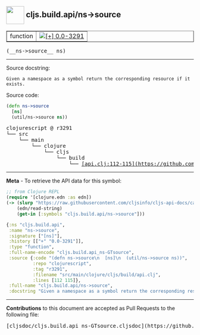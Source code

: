 ## <img width="48px" valign="middle" src="http://i.imgur.com/Hi20huC.png"> cljs.build.api/ns->source

 <table border="1">
<tr>

<td>function</td>
<td><a href="https://github.com/cljsinfo/cljs-api-docs/tree/0.0-3291"><img valign="middle" alt="[+] 0.0-3291" src="https://img.shields.io/badge/+-0.0--3291-lightgrey.svg"></a> </td>
</tr>
</table>

 <samp>
(__ns->source__ ns)<br>
</samp>

---




Source docstring:

```
Given a namespace as a symbol return the corresponding resource if it exists.
```

Source code:

```clj
(defn ns->source
  [ns]
  (util/ns->source ns))
```

 <pre>
clojurescript @ r3291
└── src
    └── main
        └── clojure
            └── cljs
                └── build
                    └── <ins>[api.clj:112-115](https://github.com/clojure/clojurescript/blob/r3291/src/main/clojure/cljs/build/api.clj#L112-L115)</ins>
</pre>


---

__Meta__ - To retrieve the API data for this symbol:

```clj
;; from Clojure REPL
(require '[clojure.edn :as edn])
(-> (slurp "https://raw.githubusercontent.com/cljsinfo/cljs-api-docs/catalog/cljs-api.edn")
    (edn/read-string)
    (get-in [:symbols "cljs.build.api/ns->source"]))
```

```clj
{:ns "cljs.build.api",
 :name "ns->source",
 :signature ["[ns]"],
 :history [["+" "0.0-3291"]],
 :type "function",
 :full-name-encode "cljs.build.api_ns-GTsource",
 :source {:code "(defn ns->source\n  [ns]\n  (util/ns->source ns))",
          :repo "clojurescript",
          :tag "r3291",
          :filename "src/main/clojure/cljs/build/api.clj",
          :lines [112 115]},
 :full-name "cljs.build.api/ns->source",
 :docstring "Given a namespace as a symbol return the corresponding resource if it exists."}

```

---

__Contributions__ to this document are accepted as Pull Requests to the following file:

 <pre>
[cljsdoc/cljs.build.api_ns-GTsource.cljsdoc](https://github.com/cljsinfo/cljs-api-docs/blob/master/cljsdoc/cljs.build.api_ns-GTsource.cljsdoc)
</pre>

